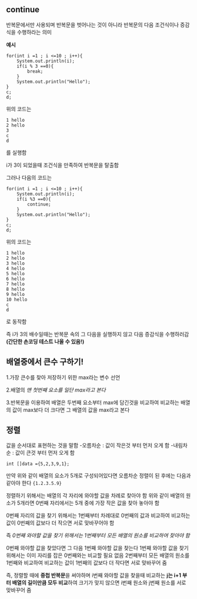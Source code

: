 ## continue 
반복문에서만 사용되며 반복문을 벗어나는 것이 아니라 반복문의 다음 조건식이나 증감식을 수행하라는 의미

**예시**
```
for(int i =1 ; i <=10 ; i++){
	System.out.println(i);
	if(i % 3 ==0){
		break;
	}
	System.out.println("Hello");
}
c;
d;
```

위의 코드는 
```
1 hello
2 hello
3
c
d
```
를 실행함

i가 3이 되었을때 조건식을 만족하여 반복문을 탈출함

그러나 다음의 코드는 
```
for(int i =1 ; i <=10 ; i++){
	System.out.println(i);
	if(i %3 ==0){
		continue;
	}
	System.out.println("Hello");
}
c;
d;
```
위의 코드는 
```
1 hello
2 hello
3 hello
4 hello
5 hello
6 hello
7 hello
8 hello
9 hello
10 hello
c
d
```
로 동작함

즉 i가 3의 배수일때는 반복문 속의 그 다음을 실행하지 않고 다음 증감식을 수행하러감
**(간단한 손코딩 테스트 나올 수 있음!)**

## 배열중에서 큰수 구하기!

1.가장 큰수를 찾아 저장하기 위한 max라는 변수 선언

2.배열의 *맨 첫번째 요소를 일단 max라고 본다*

3.반복문을 이용하여 배열은 두번째 요소부터 max에 담긴것을 비교하여 비교하는 배열의 값이 max보다 더 크다면 그 배열의 값을 max라고 본다

## 정렬  
값을 순서대로 표현하는 것을 말함
 -오름차순 : 값이 작은것 부터 먼저 오게 함
 -내림차순 : 값이 큰것 부터 먼저 오게 함

`int []data ={5,2,3,9,1};`

만약 위와 같이 배열의 요소가 5개로 구성되어있다면 오름차순 정렬이 된 후에는 다음과 같아야 한다
`{1.2.3.5.9}`

정렬하기 위해서는 배열의 각 자리에 와야할 값을 차례로 찾아야 함
위와 같이 배열의 원소가 5개라면 0번째 자리에서는 5개 중에 가장 작은 값을 찾아 놓아야 함

0번째 자리의 값을 찾기 위해서는 1번째부터 차례대로 0번째의 값과 비교하여 비교하는 값이 0번째의
값보다 더 작으면 서로 맞바꾸어야 함

즉 *0번째 와야할 값을 찾기 위해서는 1번째부터 모든 배열의 원소를 비교하여 찾아야 함*

0번째 와야할 값을 찾았다면 그 다음 1번째 와야할 값을 찾는다
1번째 와야할 값을 찾기 위해서는 이미 자리를 잡은 0번째와는 비교할 필요 없음
2번째부터 모든 배열의 원소를 1번째와 비교하여 비교하는 값이 1번째의 값보다 더 작다면 
서로 맞바꾸어 줌

즉, 정렬할 때에 **중첩 반복문**을 써야하며 i번째 와야할 값을 찾을때 비교하는 **j는 i+1 부터 배열의 길이만큼 모두 비교**하여
크기가 맞지 않으면 i번째 원소와 j번째 원소를 서로 맞바꾸어 줌

